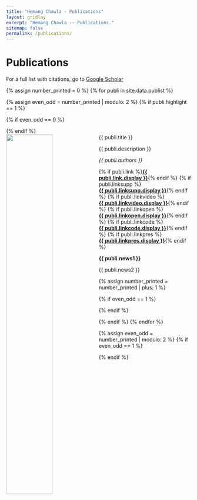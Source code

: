 ```yaml
---
title: "Hemang Chawla - Publications"
layout: gridlay
excerpt: "Hemang Chawla -- Publications."
sitemap: false
permalink: /publications/
---
```



# Publications

For a full list with citations, go to [Google Scholar](https://scholar.google.ch/citations?user=_58RpMgAAAAJ)

{% assign number_printed = 0 %}
{% for publi in site.data.publist %}

{% assign even_odd = number_printed | modulo: 2 %}
{% if publi.highlight == 1 %}

{% if even_odd == 0 %}
<div class="row">
{% endif %}

<div class="col-sm-6 clearfix">
 <div class="well">
  <pubtit style="text-align: justify">{{ publi.title }}</pubtit>
  <img src="{{ site.url }}{{ site.baseurl }}/images/pubpic/{{ publi.image }}" class="img-responsive" width="50%" style="float: left" />
  <p style="text-align: justify">{{ publi.description }}</p>
  <p><em>{{ publi.authors }}</em></p>
  <p>
  {% if publi.link %}<strong><a href="{{ publi.link.url }}">{{ publi.link.display }}</a></strong>{% endif %}
  {% if publi.linksupp %}<br><strong><a href="{{ publi.linksupp.url }}">{{ publi.linksupp.display }}</a></strong>{% endif %}
  {% if publi.linkvideo %}<br><strong><a href="{{ publi.linkvideo.url }}">{{ publi.linkvideo.display }}</a></strong>{% endif %}
  {% if publi.linkopen %}<br><strong><a href="{{ publi.linkopen.url }}">{{ publi.linkopen.display }}</a></strong>{% endif %} 
  {% if publi.linkcode %}<br><strong><a href="{{ publi.linkcode.url }}">{{ publi.linkcode.display }}</a></strong>{% endif %} 
  {% if publi.linkpres %}<br><strong><a href="{{ publi.linkpres.url }}">{{ publi.linkpres.display }}</a></strong>{% endif %}
  </p>
  <p class="text-danger"><strong> {{ publi.news1 }}</strong></p>
  <p> {{ publi.news2 }}</p>
 </div>
</div>

{% assign number_printed = number_printed | plus: 1 %}

{% if even_odd == 1 %}
</div>
{% endif %}

{% endif %}
{% endfor %}

{% assign even_odd = number_printed | modulo: 2 %}
{% if even_odd == 1 %}
</div>
{% endif %}

<p> &nbsp; </p>
